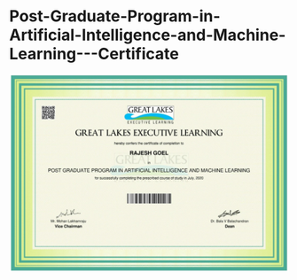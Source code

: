

# Post-Graduate-Program-in-Artificial-Intelligence-and-Machine-Learning---Certificate


![title](Certificate.png)
